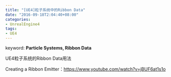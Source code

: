```yaml
---
title: "[UE4]粒子系统中的Ribbon Data"
date: "2016-09-18T2:04:40+08:00"
categories:
- UnrealEngine4
tags:
- UE4
---
```


keyword: **Particle Systems, Ribbon Data**

UE4粒子系统的Ribbon Data用法

Creating a Ribbon Emitter：https://www.youtube.com/watch?v=jBUF6at1s1o
